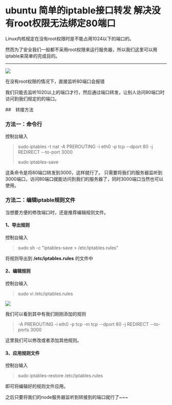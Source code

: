 # ubuntu 简单的iptable接口转发 解决没有root权限无法绑定80端口

Linux内核规定在没有root权限时是不能占用1024以下的端口的。

然而为了安全我们一般都不采用root权限来运行服务器，所以我们这里可以用iptable来简单的完成目的。

------

![](http://blog-cdn.chenxiyuan.fun/16-8-21/66227573.jpg)

在没有root权限的情况下，直接监听80端口会报错


我们只能去监听1020以上的端口才行，然后通过端口转发，让别人访问80端口时访问到我们规定的的端口。

##　转接方法

### 方法一：命令行

控制台输入

> sudo iptables -t nat -A PREROUTING -i eth0 -p tcp --dport 80 -j REDIRECT --to-port 3000
>
>sudo iptables-save

这条命令是将80端口转发到3000，这样就行了。
只需要将我们的服务器监听到3000端口，访问80端口就能访问到我们的服务器了，同时3000端口当然也可以使用。

### 方法二：编辑iptable规则文件

当想要方便的修改端口时，还是推荐编辑规则文件。

#### 1、导出规则

控制台输入

> sudo sh -c "iptables-save > /etc/iptables.rules"

将规则导出到 **/etc/iptables.rules** 的文件中

#### 2、编辑规则

控制台输入

> sudo vi /etc/iptables.rules

![](http://blog-cdn.chenxiyuan.fun/16-8-21/4258231.jpg)

我们可以看到其中有我们刚刚添加的规则

> -A PREROUTING -i eth0 -p tcp -m tcp --dport 80 -j REDIRECT --to-ports 3000

这里我们可以修改或者添加其他规则。

#### 3、应用规则文件

控制台输入

> sudo iptables-restore /etc/iptables.rules

即可将编辑好的规则文件应用。

之后只要将我们的node服务器监听到转接到的端口就行了~~~
